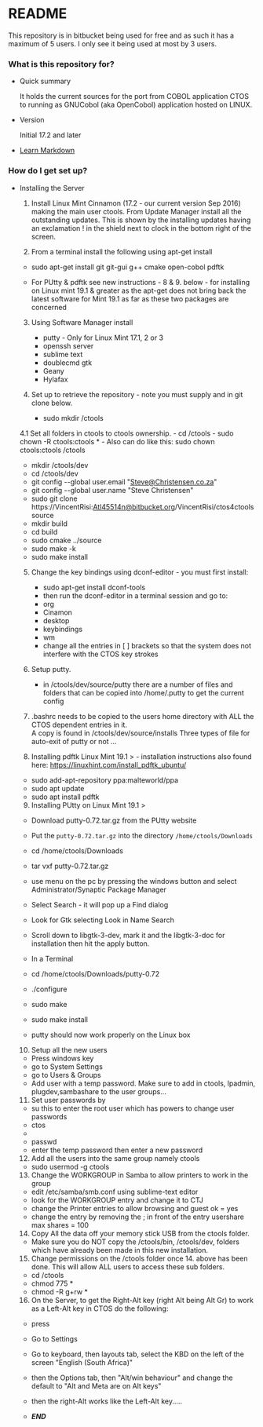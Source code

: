 # README #

This repository is in bitbucket being used for free and as such it has a maximum of 5 users. I only see it being used at most by 3 users.

### What is this repository for? ###

* Quick summary

  It holds the current sources for the port from COBOL application CTOS to running as GNUCobol (aka OpenCobol) application hosted on LINUX.

* Version
 
  Initial 17.2 and later

* [Learn Markdown](https://bitbucket.org/tutorials/markdowndemo)

### How do I get set up? ###

* Installing the Server
	
  1. Install Linux Mint Cinnamon (17.2 - our current version Sep 2016) making the main user ctools.
     From Update Manager install all the outstanding updates. This is shown by the 
     installing updates having an exclamation ! in the shield next to clock in the bottom
     right of the screen.
	
  2. From a terminal install the following using apt-get install
    - sudo apt-get install git git-gui g++ cmake open-cobol pdftk
	
	- For PUtty & pdftk see new instructions - 8 & 9. below - for installing on Linux mint 19.1 & greater
	  as the apt-get does not bring back the latest software for Mint 19.1 as far as these two packages are concerned
	
  3. Using Software Manager install
    
     - putty - Only for Linux Mint 17.1, 2 or 3
     - openssh server
     - sublime text
     - doublecmd gtk 
     - Geany
	 - Hylafax
	
  4. Set up to retrieve the repository - note you must supply <user> and <password> in git clone below.
	
     - sudo mkdir /ctools
	
    4.1  Set all folders in ctools to ctools ownership.
      - cd /ctools
      - sudo chown -R ctools:ctools *
      - Also can do like this:    sudo chown ctools:ctools /ctools
  
     - mkdir /ctools/dev
     - cd /ctools/dev
     - git config --global user.email "Steve@Christensen.co.za"
     - git config --global user.name "Steve Christensen"
                         <username>   <pswd>
     - sudo git clone https://VincentRisi:Atl45514n@bitbucket.org/VincentRisi/ctos4ctools source
     - mkdir build
     - cd build
     - sudo cmake ../source
     - sudo make -k
     - sudo make install
	
  5. Change the key bindings using dconf-editor - you must first install:
	
     - sudo apt-get install dconf-tools
     - then run the dconf-editor in a terminal session and go to:
     - org
     - Cinamon
     - desktop
     - keybindings
     - wm
     - change all the entries in [ ] brackets so that the system does not interfere with the CTOS key strokes
	
  6. Setup putty.
	
     - in /ctools/dev/source/putty there are a number of files and folders that can be copied into /home/.putty to get the current config 
	 
  7. .bashrc needs to be copied to the users home directory with ALL the CTOS dependent entries in it.  
       A copy is found in /ctools/dev/source/installs   Three types of file for auto-exit of putty or not ...
    
  8.  Installing pdftk Linux Mint 19.1 > - installation instructions also found here:  https://linuxhint.com/install_pdftk_ubuntu/
	- sudo add-apt-repository ppa:malteworld/ppa
	- sudo apt update
	- sudo apt install pdftk
	
  9.  Installing PUtty on Linux Mint 19.1 >
	- Download  putty-0.72.tar.gz from the PUtty website
	- Put the `putty-0.72.tar.gz` into the directory  `/home/ctools/Downloads`
	- cd /home/ctools/Downloads
	- tar vxf putty-0.72.tar.gz
	
	- use menu on the pc by pressing the windows button and select Administrator/Synaptic Package Manager
	- Select Search - it will pop up a Find dialog
	- Look for Gtk selecting Look in Name Search
	- Scroll down to libgtk-3-dev, mark it and the libgtk-3-doc for installation then hit the apply button.
	
	- In a Terminal
	- cd /home/ctools/Downloads/putty-0.72
	- ./configure
	- sudo make
	- sudo make install
	
	- putty should now work properly on the Linux box

  10. Setup all the new users 
    - Press windows key 
    - go to System Settings
    - go to Users & Groups
    - Add user with a temp password.  Make sure to add in ctools, lpadmin, plugdev,sambashare
        to the user groups...
	
  11. Set user passwords by 
    - su <enter>  this to enter the root user which has powers to change user passwords
	- ctos 
	-
    - passwd <username>
    - enter the temp password then enter a new password

  12. Add all the users into the same group namely ctools
    - sudo usermod -g ctools <username>

  13. Change the WORKGROUP in Samba to allow printers to work in the group  
    - edit /etc/samba/smb.conf using sublime-text editor 
	- look for the WORKGROUP entry and change it to CTJ
	- change the Printer entries to allow browsing and guest ok = yes
	- change the entry by removing the ; in front of the entry usershare max shares = 100
	
  14. Copy All the data off your memory stick USB from the ctools folder.
    - Make sure you do NOT copy the /ctools/bin, /ctools/dev, folders which have already been made in this new installation.
  
  15. Change permissions on the /ctools folder once 14. above has been done.  This will allow ALL users to access these sub folders.
   -  cd /ctools
   -  chmod 775 *
   -  chmod -R g+rw *
	
  16. On the Server, to get the Right-Alt key (right Alt being Alt Gr) to work as a Left-Alt key in CTOS do the following:
   -  press <Windows key>
   -  Go to Settings
   -  Go to keyboard, then layouts tab, select the KBD on the left of the screen "English (South Africa)"
   -  then the Options tab, then "Alt/win behaviour" and change the default to "Alt and Meta are on Alt keys"
   -  then the right-Alt works like the Left-Alt key.....


   - ***END***
